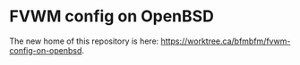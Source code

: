 # FVWM config on OpenBSD

The new home of this repository is here:
<a href="https://worktree.ca/bfmbfm/fvwm-config-on-openbsd">https://worktree.ca/bfmbfm/fvwm-config-on-openbsd</a>.
